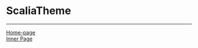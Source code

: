 # ScaliaTheme
----------------
[Home-page](https://sreenath124.github.io/ScaliaTheme/index.html)<br/>
[Inner Page](https://sreenath124.github.io/ScaliaTheme/splash.html)

